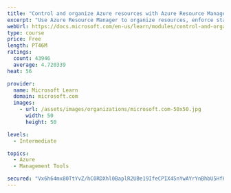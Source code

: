 ```yaml
---
title: "Control and organize Azure resources with Azure Resource Manager"
excerpt: "Use Azure Resource Manager to organize resources, enforce standards, and protect critical assets from deletion."
webUrl: https://docs.microsoft.com/en-us/learn/modules/control-and-organize-with-azure-resource-manager/
type: course
price: Free
length: PT46M
ratings:
  count: 43946
  average: 4.720339
heat: 56

provider:
  name: Microsoft Learn
  domain: microsoft.com
  images:
    - url: /assets/images/organizations/microsoft.com-50x50.jpg
      width: 50
      height: 50

levels:
  - Intermediate

topics:
  - Azure
  - Management Tools

secured: "Vx6h64mx80TtYvZ/hC0RDXhl0BaplR2UBe19IfeCPIX45nYwAYrYnBhbU5HfH6y28GRfktxtQx5GJsdxopJ2UvkFZydbEOKkgodRXHW5XemeJDKzQx90hXDfJAZZsfyuf69luy8/dPTpdByWwAdWKeqWjXYS1RtqR5HAimKzFRA0UrPRkXmovo0ybaiePCLQf3RpVK0yDQajjTMKcxREGAJZ0PYAr1yjAqyBUmjjDS+ZuhjGdm9amasvGMNVYf8O4yVwxYzG0pe5O6j6j/IrDl5Lqcwd5bfPlqRf6bWLoJgYzZ576oMF10I8iPE1JaPwHbPFuxxgrC9IodAdElNE1l+Ij8Rh2e25ulvSalqyoiA1Ve8kojCZsc4/iRdMZHXqo7hVTOo4S7GvTuwlAfGt8yf4D5xngJ/MeTpZ1BDhd8xPCiKxzXo3s7r5/Z1KMLq2;qgjh1TjD0cJnzZvQ4D5nng=="
---
```


